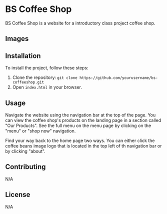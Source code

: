 # BS Coffee Shop

BS Coffee Shop is a website for a introductory class project coffee shop. 

## Images



## Installation

To install the project, follow these steps:

1. Clone the repository: `git clone https://github.com/yourusername/bs-coffeeshop.git`
2. Open `index.html` in your browser.

## Usage

Navigate the website using the navigation bar at the top of the page. You can view the coffee shop's products on the landing page in a section called "Our Products". See the full menu on the menu page by clicking on the "menu" or "shop now" navigation.

Find your way back to the home page two ways. You can either click the coffee beans image logo that is located in the top left of th navigation bar or by clicking "about".

## Contributing

N/A

## License

N/A
